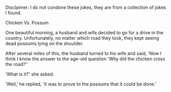 Disclaimer: I do not condone these jokes, they are from a collection of jokes I found.

Chicken Vs. Possum

One beautiful morning, a husband and wife decided to go for a drive in the country. Unfortunately, no matter which road they took, they kept seeing dead possums lying on the shoulder.

After several miles of this, the husband turned to his wife and said, 'Now I think I know the answer to the age-old question 'Why did the chicken cross the road?''

'What is it?' she asked.

'Well,' he replied, 'it was to prove to the possums that it could be done.'


